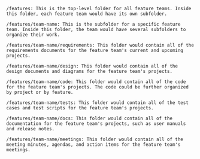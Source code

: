     /features: This is the top-level folder for all feature teams. Inside this folder, each feature team would have its own subfolder.

    /features/team-name: This is the subfolder for a specific feature team. Inside this folder, the team would have several subfolders to organize their work.

    /features/team-name/requirements: This folder would contain all of the requirements documents for the feature team's current and upcoming projects.

    /features/team-name/design: This folder would contain all of the design documents and diagrams for the feature team's projects.

    /features/team-name/code: This folder would contain all of the code for the feature team's projects. The code could be further organized by project or by feature.

    /features/team-name/tests: This folder would contain all of the test cases and test scripts for the feature team's projects.

    /features/team-name/docs: This folder would contain all of the documentation for the feature team's projects, such as user manuals and release notes.

    /features/team-name/meetings: This folder would contain all of the meeting minutes, agendas, and action items for the feature team's meetings.